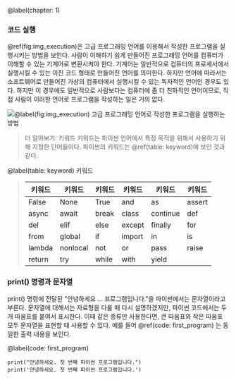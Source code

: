 \@label(chapter: 1)

### 코드 실행

\@ref(fig:img_execution)은 고급 프로그래밍 언어를 이용해서 작성한 프로그램을 실행시키는 방법을 보인다. 사람이 이해하기 쉽게 만들어진 프로그래밍 언어를 컴퓨터가 이해할 수 있는 기계어로 변환시켜야 한다. 기계어는 일반적으로 컴퓨터의 프로세서에서 실행시킬 수 있는 이진 코드 형태로 만들어진 언어를 의미한다. 하지만 언어에 따라서는 소프트웨어로 만들어진 가상의 컴퓨터에서 실행시킬 수 있는 독자적인 언어인 경우도 있다. 하지만 이 경우에도 일반적으로 사람보다는 컴퓨터에 좀 더 친화적인 언어이므로, 직접 사람이 이러한 언어로 프로그램을 작성하는 일은 거의 없다. 

![\@label(fig:img_execution) 고급 프로그래밍 언어로 작성한 프로그램을 실행하는 방법](figures/01/Execution.png)

> 더 알아보기: 키워드
> 키워드는 파이썬 언어에서 특정 목적을 위해서 사용하기 위해 지정한 단어들이다. 파이썬의 키워드는 \@ref(table: keyword)에 보인 것과 같다. 

\@label(table: keyword) 키워드 
> | 키워드 | 키워드 | 키워드 | 키워드 | 키워드 | 키워드 |
> | --- | --- | --- | --- | --- | --- |
> | False | None | True | and | as | assert |
> | async | await | break | class | continue | def |
> | del | elif | else | except | finally | for |
> | from | global | if | import | in | is | 
> | lambda | nonlocal | not | or | pass | raise |
> | return | try | while | with | yield | |

### print() 명령과 문자열

print() 명령에 전달된 \"안녕하세요 ... 프로그램입니다.\"을 파이썬에서는 문자열이라고 부른다. 문자열에 대해서는 자료형을 다룰 때 다시 설명하겠지만, 파이썬 코드에서는 두 개 따옴표를 붙여서 표시한다. 이때 같은 종류만 사용한다면, 큰 따옴표와 작은 따옴표 모두 문자열을 표현할 때 사용할 수 있다. 예를 들어 \@ref(code: first_program) 는 동일한 출력 내용을 보인다. 

\@label(code: first_program) 
```
print("안녕하세요. 첫 번째 파이썬 프로그램입니다.")
print('안녕하세요. 첫 번째 파이썬 프로그램입니다.')
```

